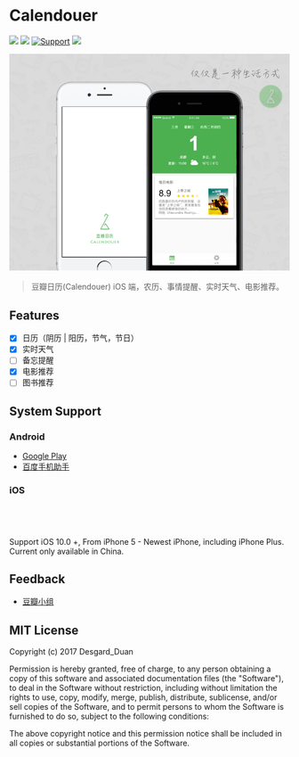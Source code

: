 # Calendouer


![](https://img.shields.io/badge/Swift-3.0-green.svg)
![](https://img.shields.io/badge/license-MIT-green.svg)
[![Support](https://img.shields.io/badge/support-iOS%208%2B%20-blue.svg?style=flat)](https://www.apple.com/nl/ios/)
![](https://img.shields.io/badge/Realm-2.6.1-red.svg)

![](poster.png)
> 豆瓣日历(Calendouer) iOS 端，农历、事情提醒、实时天气、电影推荐。

## Features

- [x] 日历（阴历 | 阳历，节气，节日） 
- [x] 实时天气
- [ ] 备忘提醒
- [x] 电影推荐
- [ ] 图书推荐

## System Support 

### Android

+ [Google Play](https://play.google.com/store/apps/details?id=cn.sealiu.calendouer)
+ [百度手机助手](https://mobile.baidu.com/item?type=soft&docid=11009603)

### iOS 

<a href="https://itunes.apple.com/cn/app/calendouer/id1234070552?mt=8" style="display:inline-block;overflow:hidden;background:url(//linkmaker.itunes.apple.com/assets/shared/badges/zh-cht/appstore-lrg.svg) no-repeat;width:135px;height:40px;background-size:contain;"></a>

Support iOS 10.0 +, From iPhone 5 - Newest iPhone, including iPhone Plus.
Current only available in China.

## Feedback

+ [豆瓣小组](https://www.douban.com/group/calendouer/)

## MIT License

Copyright (c) 2017 Desgard_Duan

Permission is hereby granted, free of charge, to any person obtaining a copy
of this software and associated documentation files (the "Software"), to deal
in the Software without restriction, including without limitation the rights
to use, copy, modify, merge, publish, distribute, sublicense, and/or sell
copies of the Software, and to permit persons to whom the Software is
furnished to do so, subject to the following conditions:

The above copyright notice and this permission notice shall be included in all
copies or substantial portions of the Software.
